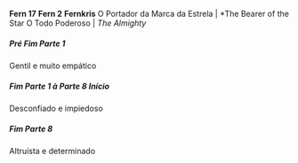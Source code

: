 **Fern 17**
**Fern 2** 
**Fernkris** 
O Portador da Marca da Estrela | *The Bearer of the Star 
O Todo Poderoso | *The Almighty*

##### Pré Fim Parte 1

Gentil e muito empático

##### Fim Parte 1 à Parte 8 Início

Desconfiado e impiedoso

##### Fim Parte 8

Altruísta e determinado